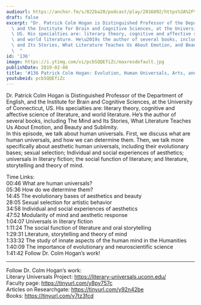 ```yaml
---
audiourl: https://anchor.fm/s/822ba20/podcast/play/2016892/https%3A%2F%2Fd3ctxlq1ktw2nl.cloudfront.net%2Fproduction%2F2019-0-1%2F7778581-44100-2-8baf83d4f32a1.m4a
draft: false
excerpt: "Dr. Patrick Colm Hogan is Distinguished Professor of the Department of English,\
  \ and the Institute for Brain and Cognitive Sciences, at the University of Connecticut,\
  \ US. His specialties are: literary theory, cognitive and affective science of literature,\
  \ and world literature. He\u2019s the author of several books, including The Mind\
  \ and Its Stories, What Literature Teaches Us About Emotion, and Beauty and Sublimity.\
  \  "
id: '136'
image: https://i.ytimg.com/vi/pcbSQQEfiZc/maxresdefault.jpg
publishDate: 2019-02-08
title: '#136 Patrick Colm Hogan: Evolution, Human Universals, Arts, and Literature'
youtubeid: pcbSQQEfiZc
---
```

<div class="timelinks">

Dr. Patrick Colm Hogan is Distinguished Professor of the Department of English, and the Institute for Brain and Cognitive Sciences, at the University of Connecticut, US. His specialties are: literary theory, cognitive and affective science of literature, and world literature. He’s the author of several books, including The Mind and Its Stories, What Literature Teaches Us About Emotion, and Beauty and Sublimity.  
In this episode, we talk about human universals. First, we discuss what are human universals, and how we can determine them. Then, we talk more specifically about aesthetic human universals, including their evolutionary bases; sexual selection; Individual and social experiences of aesthetics; universals in literary fiction; the social function of literature; and literature, storytelling and theory of mind.

Time Links:  
<time>00:46</time> What are human universals?  
<time>05:36</time> How do we determine them?                             
<time>14:45</time> The evolutionary bases of aesthetics and beauty               
<time>28:05</time> Sexual selection for artistic behavior            
<time>34:58</time> Individual and social experiences of aesthetics       
<time>47:52</time> Modularity of mind and aesthetic response        
<time>1:04:07</time> Universals in literary fiction      
<time>1:11:24</time> The social function of literature and oral storytelling      
<time>1:29:31</time> Literature, storytelling and theory of mind  
<time>1:33:32</time> The study of innate aspects of the human mind in the Humanities  
<time>1:40:09</time> The importance of evolutionary and neuroscientific science  
<time>1:41:42</time> Follow Dr. Colm Hogan’s work!

---

Follow Dr. Colm Hogan’s work:  
Literary Universals Project: https://literary-universals.uconn.edu/  
Faculty page: https://tinyurl.com/y8py757c  
Articles on Researchgate: https://tinyurl.com/y92n42be  
Books: https://tinyurl.com/y7tz3fcd
</div>

